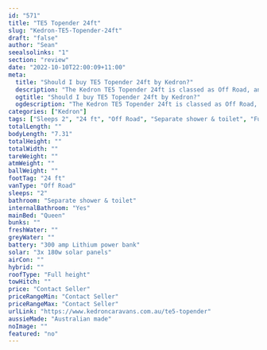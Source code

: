 ```yaml
---
id: "571"
title: "TE5 Topender 24ft"
slug: "Kedron-TE5-Topender-24ft"
draft: "false"
author: "Sean"
seealsolinks: "1"
section: "review"
date: "2022-10-10T22:00:09+11:00"
meta:
  title: "Should I buy TE5 Topender 24ft by Kedron?"
  description: "The Kedron TE5 Topender 24ft is classed as Off Road, and sleeps 2 people. It is Australian made and comes in at 24 ft. It generally has Separate shower & toilet."
  ogtitle: "Should I buy TE5 Topender 24ft by Kedron?"
  ogdescription: "The Kedron TE5 Topender 24ft is classed as Off Road, and sleeps 2 people. It is Australian made and comes in at 24 ft. It generally has Separate shower & toilet."
categories: ["Kedron"]
tags: ["Sleeps 2", "24 ft", "Off Road", "Separate shower & toilet", "Full height", "Price Unknown"]
totalLength: ""
bodyLength: "7.31"
totalHeight: ""
totalWidth: ""
tareWeight: ""
atmWeight: ""
ballWeight: ""
footTag: "24 ft"
vanType: "Off Road"
sleeps: "2"
bathroom: "Separate shower & toilet"
internalBathroom: "Yes"
mainBed: "Queen"
bunks: ""
freshWater: ""
greyWater: ""
battery: "300 amp Lithium power bank"
solar: "3x 180w solar panels"
airCon: ""
hybrid: ""
roofType: "Full height"
towHitch: ""
price: "Contact Seller"
priceRangeMin: "Contact Seller"
priceRangeMax: "Contact Seller"
urlLink: "https://www.kedroncaravans.com.au/te5-topender"
aussieMade: "Australian made"
noImage: ""
featured: "no"
---
```

